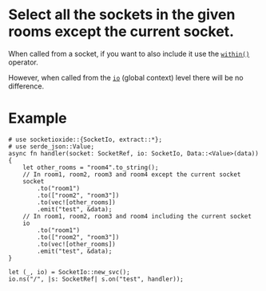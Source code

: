 # Select all the sockets in the given rooms except the current socket.

When called from a socket, if you want to also include it use the [`within()`](#method.within) operator.

However, when called from the [`io`] (global context) level there will be no difference.

[`io`]: crate::SocketIo

# Example
```
# use socketioxide::{SocketIo, extract::*};
# use serde_json::Value;
async fn handler(socket: SocketRef, io: SocketIo, Data::<Value>(data)) {
    let other_rooms = "room4".to_string();
    // In room1, room2, room3 and room4 except the current socket
    socket
        .to("room1")
        .to(["room2", "room3"])
        .to(vec![other_rooms])
        .emit("test", &data);
    // In room1, room2, room3 and room4 including the current socket
    io
        .to("room1")
        .to(["room2", "room3"])
        .to(vec![other_rooms])
        .emit("test", &data);
}

let (_, io) = SocketIo::new_svc();
io.ns("/", |s: SocketRef| s.on("test", handler));
```
